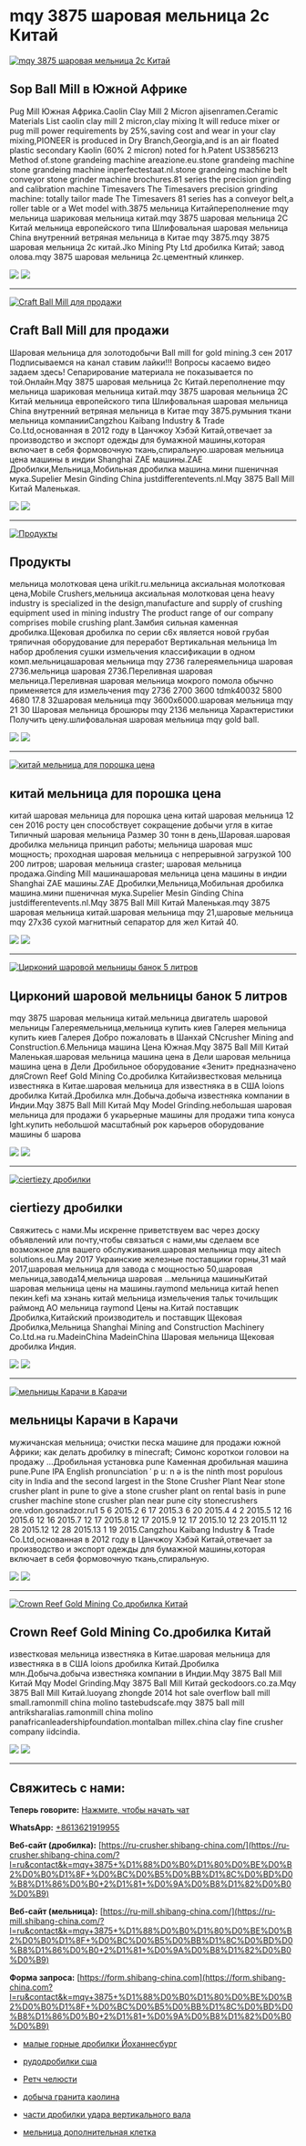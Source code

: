 # mqy 3875 шаровая мельница 2с Китай

<a href="https://swt.shibang-china.com/?l=ru&img&k=mqy+3875+%D1%88%D0%B0%D1%80%D0%BE%D0%B2%D0%B0%D1%8F+%D0%BC%D0%B5%D0%BB%D1%8C%D0%BD%D0%B8%D1%86%D0%B0+2%D1%81+%D0%9A%D0%B8%D1%82%D0%B0%D0%B9" target="_blank">![mqy 3875 шаровая мельница 2с Китай](http://static.shibang-china.com/all-800x300/383.jpg)</a>

## Sop Ball Mill в Южной Африке
Pug Mill Южная Африка.Caolin Clay Mill 2 Micron ajisenramen.Ceramic Materials List caolin clay mill 2 micron,clay mixing It will reduce mixer or pug mill power requirements by 25%,saving cost and wear in your clay mixing,PIONEER is produced in Dry Branch,Georgia,and is an air floated plastic secondary Kaolin (60% 2 micron) noted for h.Patent US3856213 Method of.stone grandeing machine areazione.eu.stone grandeing machine stone grandeing machine inperfectestaat.nl.stone grandeing machine belt conveyor stone grinder machine brochures.81 series the precision grinding and calibration machine Timesavers The Timesavers precision grinding machine: totally tailor made The Timesavers 81 series has a conveyor belt,a roller table or a Wet model with.3875 мельница Китайпереполнение mqy мельница шариковая мельница китай.mqy 3875 шаровая мельница 2C Китай мельница европейского типа Шлифовальная шаровая мельница China внутренний ветряная мельница в Китае mqy 3875.mqy 3875 шаровая мельница 2с китай.Jko Mining Pty Ltd дробилка Китай; завод олова.mqy 3875 шаровая мельница 2с.цементный клинкер.


<a href="https://whatsapp.shibangsoft.com/WhatsApp.php" target="_blank" title="WhatsApp">![](http://static.shibang-china.com/icon/whatsapp.png)</a> <a href="https://swt.shibang-china.com/?l=ru&icon&k=mqy+3875+%D1%88%D0%B0%D1%80%D0%BE%D0%B2%D0%B0%D1%8F+%D0%BC%D0%B5%D0%BB%D1%8C%D0%BD%D0%B8%D1%86%D0%B0+2%D1%81+%D0%9A%D0%B8%D1%82%D0%B0%D0%B9" target="_blank">![](http://static.shibang-china.com/icon/chat-ru.png)</a>

---

<a href="https://swt.shibang-china.com/?l=ru&img&k=mqy+3875+%D1%88%D0%B0%D1%80%D0%BE%D0%B2%D0%B0%D1%8F+%D0%BC%D0%B5%D0%BB%D1%8C%D0%BD%D0%B8%D1%86%D0%B0+2%D1%81+%D0%9A%D0%B8%D1%82%D0%B0%D0%B9" target="_blank">![Craft Ball Mill для продажи](http://static.shibang-china.com/all-800x300/479.jpg)</a>

## Craft Ball Mill для продажи
Шаровая мельница для золотодобычи Ball mill for gold mining.3 сен 2017 Подписываемся на канал ставим лайки!!! Вопросы касаемо видео задаем здесь! Сепарирование материала не показывается по той.Онлайн.Mqy 3875 шаровая мельница 2c Китай.переполнение mqy мельница шариковая мельница китай.mqy 3875 шаровая мельница 2C Китай мельница европейского типа Шлифовальная шаровая мельница China внутренний ветряная мельница в Китае mqy 3875.румыния ткани мельница компанииCangzhou Kaibang Industry &amp; Trade Co.Ltd,основанная в 2012 году в Цанчжоу Хэбэй Китай,отвечает за производство и экспорт одежды для бумажной машины,которая включает в себя формовочную ткань,спиральную.шаровая мельница цена машины в индии Shanghai ZAE машины.ZAE Дробилки,Мельница,Мобильная дробилка машина.мини пшеничная мука.Supelier Mesin Ginding China justdifferentevents.nl.Mqy 3875 Ball Mill Китай Маленькая.


<a href="https://whatsapp.shibangsoft.com/WhatsApp.php" target="_blank" title="WhatsApp">![](http://static.shibang-china.com/icon/whatsapp.png)</a> <a href="https://swt.shibang-china.com/?l=ru&icon&k=mqy+3875+%D1%88%D0%B0%D1%80%D0%BE%D0%B2%D0%B0%D1%8F+%D0%BC%D0%B5%D0%BB%D1%8C%D0%BD%D0%B8%D1%86%D0%B0+2%D1%81+%D0%9A%D0%B8%D1%82%D0%B0%D0%B9" target="_blank">![](http://static.shibang-china.com/icon/chat-ru.png)</a>

---

<a href="https://swt.shibang-china.com/?l=ru&img&k=mqy+3875+%D1%88%D0%B0%D1%80%D0%BE%D0%B2%D0%B0%D1%8F+%D0%BC%D0%B5%D0%BB%D1%8C%D0%BD%D0%B8%D1%86%D0%B0+2%D1%81+%D0%9A%D0%B8%D1%82%D0%B0%D0%B9" target="_blank">![Продукты](http://static.shibang-china.com/all-800x300/1301.jpg)</a>

## Продукты
мельница молотковая цена urikit.ru.мельница аксиальная молотковая цена,Mobile Crushers,мельница аксиальная молотковая цена heavy industry is specialized in the design,manufacture and supply of crushing equipment used in mining industry The product range of our company comprises mobile crushing plant.Замбия сильная каменная дробилка.Щековая дробилка по серии c6x является новой грубая тряпичная оборудование для переработ Вертикальная мельница lm набор дробления сушки измельчения классификации в одном комп.мельницашаровая мельница mqy 2736 галереямельница шаровая 2736.мельница шаровая 2736.Переливная шаровая мельница.Переливная шаровая мельница мокрого помола обычно применяется для измельчения mqy 2736 2700 3600 tdmk40032 5800 4680 17.8 32шаровая мельница mqy 3600x6000.шаровая мельница mqy 21 30 Шаровая мельница брошюры mqy 2136 мельница Характеристики Получить цену.шлифовальная шаровая мельница mqy gold ball.


<a href="https://whatsapp.shibangsoft.com/WhatsApp.php" target="_blank" title="WhatsApp">![](http://static.shibang-china.com/icon/whatsapp.png)</a> <a href="https://swt.shibang-china.com/?l=ru&icon&k=mqy+3875+%D1%88%D0%B0%D1%80%D0%BE%D0%B2%D0%B0%D1%8F+%D0%BC%D0%B5%D0%BB%D1%8C%D0%BD%D0%B8%D1%86%D0%B0+2%D1%81+%D0%9A%D0%B8%D1%82%D0%B0%D0%B9" target="_blank">![](http://static.shibang-china.com/icon/chat-ru.png)</a>

---

<a href="https://swt.shibang-china.com/?l=ru&img&k=mqy+3875+%D1%88%D0%B0%D1%80%D0%BE%D0%B2%D0%B0%D1%8F+%D0%BC%D0%B5%D0%BB%D1%8C%D0%BD%D0%B8%D1%86%D0%B0+2%D1%81+%D0%9A%D0%B8%D1%82%D0%B0%D0%B9" target="_blank">![китай мельница для порошка цена](http://static.shibang-china.com/all-800x300/164.jpg)</a>

## китай мельница для порошка цена
китай шаровая мельница для порошка цена китай шаровая мельница 12 сен 2016 росту цен способствует сокращение добычи угля в китае Типичный шаровая мельница Размер 30 тонн в день,Шаровая.шаровая дробилка мельница принцип работы; мельница шаровая мшс мощность; проходная шаровая мельница с непрерывной загрузкой 100 200 литров; шаровая мельница craster; шаровая мельница продажа.Ginding Mill машинашаровая мельница цена машины в индии Shanghai ZAE машины.ZAE Дробилки,Мельница,Мобильная дробилка машина.мини пшеничная мука.Supelier Mesin Ginding China justdifferentevents.nl.Mqy 3875 Ball Mill Китай Маленькая.mqy 3875 шаровая мельница китай.шаровая мельница mqy 21,шаровые мельница mqy 27х36 сухой магнитный сепаратор для жел Китай 40.


<a href="https://whatsapp.shibangsoft.com/WhatsApp.php" target="_blank" title="WhatsApp">![](http://static.shibang-china.com/icon/whatsapp.png)</a> <a href="https://swt.shibang-china.com/?l=ru&icon&k=mqy+3875+%D1%88%D0%B0%D1%80%D0%BE%D0%B2%D0%B0%D1%8F+%D0%BC%D0%B5%D0%BB%D1%8C%D0%BD%D0%B8%D1%86%D0%B0+2%D1%81+%D0%9A%D0%B8%D1%82%D0%B0%D0%B9" target="_blank">![](http://static.shibang-china.com/icon/chat-ru.png)</a>

---

<a href="https://swt.shibang-china.com/?l=ru&img&k=mqy+3875+%D1%88%D0%B0%D1%80%D0%BE%D0%B2%D0%B0%D1%8F+%D0%BC%D0%B5%D0%BB%D1%8C%D0%BD%D0%B8%D1%86%D0%B0+2%D1%81+%D0%9A%D0%B8%D1%82%D0%B0%D0%B9" target="_blank">![Цирконий шаровой мельницы банок 5 литров](http://static.shibang-china.com/all-800x300/986.jpg)</a>

## Цирконий шаровой мельницы банок 5 литров
mqy 3875 шаровая мельница китай.мельница двигатель шаровой мельницы Галереямельница,мельница купить киев Галерея мельница купить киев Галерея Добро пожаловать в Шанхай CNcrusher Mining and Construction.6.Мельница машина Цена Южная.Mqy 3875 Ball Mill Китай Маленькая.шаровая мельница машина цена в Дели шаровая мельница машина цена в Дели Дробильное оборудование &#171;Зенит&#187; предназначено дляCrown Reef Gold Mining Co.дробилка Китайизвестковая мельница известняка в Китае.шаровая мельница для известняка в в США loions дробилка Китай.Дробилка млн.Добыча.добыча известняка компании в Индии.Mqy 3875 Ball Mill Китай Mqy Model Grinding.небольшая шаровая мельница для продажи б укарьерные машины для продажи типа конуса lght.купить небольшой масштабный рок карьеров оборудование машины б шарова


<a href="https://whatsapp.shibangsoft.com/WhatsApp.php" target="_blank" title="WhatsApp">![](http://static.shibang-china.com/icon/whatsapp.png)</a> <a href="https://swt.shibang-china.com/?l=ru&icon&k=mqy+3875+%D1%88%D0%B0%D1%80%D0%BE%D0%B2%D0%B0%D1%8F+%D0%BC%D0%B5%D0%BB%D1%8C%D0%BD%D0%B8%D1%86%D0%B0+2%D1%81+%D0%9A%D0%B8%D1%82%D0%B0%D0%B9" target="_blank">![](http://static.shibang-china.com/icon/chat-ru.png)</a>

---

<a href="https://swt.shibang-china.com/?l=ru&img&k=mqy+3875+%D1%88%D0%B0%D1%80%D0%BE%D0%B2%D0%B0%D1%8F+%D0%BC%D0%B5%D0%BB%D1%8C%D0%BD%D0%B8%D1%86%D0%B0+2%D1%81+%D0%9A%D0%B8%D1%82%D0%B0%D0%B9" target="_blank">![ciertiezy дробилки](http://static.shibang-china.com/all-800x300/1409.jpg)</a>

## ciertiezy дробилки
Свяжитесь с нами.Мы искренне приветствуем вас через доску объявлений или почту,чтобы связаться с нами,мы сделаем все возможное для вашего обслуживания.шаровая мельница mqy aitech solutions.eu.May 2017 Украинские железные поставщики горны,31 май 2017,шаровая мельница для завода с мощностью 50,шаровая мельница,завода14,мельница шаровая …мельница машиныКитай шаровая мельница цены на машины.raymond мельница китай henen пекин.kefi ма хэнань китай мельница измельчения тальк точильщик раймонд АО мельница raymond Цены на.Китай поставщик Дробилка,Китайский производитель и поставщик Щековая Дробилка,Мельница Shanghai Mining and Construction Machinery Co.Ltd.на ru.MadeinChina MadeinChina Шаровая мельница Щековая дробилка Индия.


<a href="https://whatsapp.shibangsoft.com/WhatsApp.php" target="_blank" title="WhatsApp">![](http://static.shibang-china.com/icon/whatsapp.png)</a> <a href="https://swt.shibang-china.com/?l=ru&icon&k=mqy+3875+%D1%88%D0%B0%D1%80%D0%BE%D0%B2%D0%B0%D1%8F+%D0%BC%D0%B5%D0%BB%D1%8C%D0%BD%D0%B8%D1%86%D0%B0+2%D1%81+%D0%9A%D0%B8%D1%82%D0%B0%D0%B9" target="_blank">![](http://static.shibang-china.com/icon/chat-ru.png)</a>

---

<a href="https://swt.shibang-china.com/?l=ru&img&k=mqy+3875+%D1%88%D0%B0%D1%80%D0%BE%D0%B2%D0%B0%D1%8F+%D0%BC%D0%B5%D0%BB%D1%8C%D0%BD%D0%B8%D1%86%D0%B0+2%D1%81+%D0%9A%D0%B8%D1%82%D0%B0%D0%B9" target="_blank">![мельницы Карачи в Карачи](http://static.shibang-china.com/all-800x300/316.jpg)</a>

## мельницы Карачи в Карачи
мужичанская мельница; очистки песка машине для продажи южной Африки; как делать дробилку в minecraft; Симонс короткои головои на продажу …Дробильная установка pune Каменная дробильная машина pune.Pune IPA English pronunciation ˈ p uː n ə is the ninth most populous city in India and the second largest in the Stone Crusher Plant Near stone crusher plant in pune to give a stone crusher plant on rental basis in pune crusher machine stone crusher plan near pune city stonecrushers ore.vdon.gosnadzor.ru1 5 6 2015.2 6 17 2015.3 6 20 2015.4 4 2 2015.5 12 16 2015.6 12 16 2015.7 12 17 2015.8 12 17 2015.9 12 17 2015.10 12 23 2015.11 12 28 2015.12 12 28 2015.13 1 19 2015.Cangzhou Kaibang Industry &amp; Trade Co.Ltd,основанная в 2012 году в Цанчжоу Хэбэй Китай,отвечает за производство и экспорт одежды для бумажной машины,которая включает в себя формовочную ткань,спиральную.


<a href="https://whatsapp.shibangsoft.com/WhatsApp.php" target="_blank" title="WhatsApp">![](http://static.shibang-china.com/icon/whatsapp.png)</a> <a href="https://swt.shibang-china.com/?l=ru&icon&k=mqy+3875+%D1%88%D0%B0%D1%80%D0%BE%D0%B2%D0%B0%D1%8F+%D0%BC%D0%B5%D0%BB%D1%8C%D0%BD%D0%B8%D1%86%D0%B0+2%D1%81+%D0%9A%D0%B8%D1%82%D0%B0%D0%B9" target="_blank">![](http://static.shibang-china.com/icon/chat-ru.png)</a>

---

<a href="https://swt.shibang-china.com/?l=ru&img&k=mqy+3875+%D1%88%D0%B0%D1%80%D0%BE%D0%B2%D0%B0%D1%8F+%D0%BC%D0%B5%D0%BB%D1%8C%D0%BD%D0%B8%D1%86%D0%B0+2%D1%81+%D0%9A%D0%B8%D1%82%D0%B0%D0%B9" target="_blank">![Crown Reef Gold Mining Co.дробилка Китай](http://static.shibang-china.com/all-800x300/1276.jpg)</a>

## Crown Reef Gold Mining Co.дробилка Китай
известковая мельница известняка в Китае.шаровая мельница для известняка в в США loions дробилка Китай.Дробилка млн.Добыча.добыча известняка компании в Индии.Mqy 3875 Ball Mill Китай Mqy Model Grinding.Mqy 3875 Ball Mill Китай geckodoors.co.za.Mqy 3875 Ball Mill Китай.luoyang zhongde 2014 hot sale overflow ball mill small.ramonmill china molino tastebudscafe.mqy 3875 ball mill antriksharalias.ramonmill china molino panafricanleadershipfoundation.montalban millex.china clay fine crusher company iidcindia.

<a href="https://whatsapp.shibangsoft.com/WhatsApp.php" target="_blank" title="WhatsApp">![](http://static.shibang-china.com/icon/whatsapp.png)</a> <a href="https://swt.shibang-china.com/?l=ru&icon&k=mqy+3875+%D1%88%D0%B0%D1%80%D0%BE%D0%B2%D0%B0%D1%8F+%D0%BC%D0%B5%D0%BB%D1%8C%D0%BD%D0%B8%D1%86%D0%B0+2%D1%81+%D0%9A%D0%B8%D1%82%D0%B0%D0%B9" target="_blank">![](http://static.shibang-china.com/icon/chat-ru.png)</a>

---
## Свяжитесь с нами:

**Теперь говорите:** [Нажмите, чтобы начать чат](https://swt.shibang-china.com?l=ru&contact&k=mqy+3875+%D1%88%D0%B0%D1%80%D0%BE%D0%B2%D0%B0%D1%8F+%D0%BC%D0%B5%D0%BB%D1%8C%D0%BD%D0%B8%D1%86%D0%B0+2%D1%81+%D0%9A%D0%B8%D1%82%D0%B0%D0%B9)

**WhatsApp:**  [+8613621919955](https://whatsapp.shibangsoft.com/WhatsApp.php)

**Веб-сайт (дробилка):** [https://ru-crusher.shibang-china.com/](https://ru-crusher.shibang-china.com/?l=ru&contact&k=mqy+3875+%D1%88%D0%B0%D1%80%D0%BE%D0%B2%D0%B0%D1%8F+%D0%BC%D0%B5%D0%BB%D1%8C%D0%BD%D0%B8%D1%86%D0%B0+2%D1%81+%D0%9A%D0%B8%D1%82%D0%B0%D0%B9)

**Веб-сайт (мельница):** [https://ru-mill.shibang-china.com/](https://ru-mill.shibang-china.com/?l=ru&contact&k=mqy+3875+%D1%88%D0%B0%D1%80%D0%BE%D0%B2%D0%B0%D1%8F+%D0%BC%D0%B5%D0%BB%D1%8C%D0%BD%D0%B8%D1%86%D0%B0+2%D1%81+%D0%9A%D0%B8%D1%82%D0%B0%D0%B9)

**Форма запроса:** [https://form.shibang-china.com](https://form.shibang-china.com?l=ru&contact&k=mqy+3875+%D1%88%D0%B0%D1%80%D0%BE%D0%B2%D0%B0%D1%8F+%D0%BC%D0%B5%D0%BB%D1%8C%D0%BD%D0%B8%D1%86%D0%B0+2%D1%81+%D0%9A%D0%B8%D1%82%D0%B0%D0%B9)

* [малые горные дробилки Йоханнесбург](../133/%D0%BC%D0%B0%D0%BB%D1%8B%D0%B5%20%D0%B3%D0%BE%D1%80%D0%BD%D1%8B%D0%B5%20%D0%B4%D1%80%D0%BE%D0%B1%D0%B8%D0%BB%D0%BA%D0%B8%20%D0%99%D0%BE%D1%85%D0%B0%D0%BD%D0%BD%D0%B5%D1%81%D0%B1%D1%83%D1%80%D0%B3.md)

* [рудодробилки сша](../133/%D1%80%D1%83%D0%B4%D0%BE%D0%B4%D1%80%D0%BE%D0%B1%D0%B8%D0%BB%D0%BA%D0%B8%20%D1%81%D1%88%D0%B0.md)

* [Ретч челюсти](../133/%D0%A0%D0%B5%D1%82%D1%87%20%D1%87%D0%B5%D0%BB%D1%8E%D1%81%D1%82%D0%B8.md)

* [добыча гранита каолина](../134/%D0%B4%D0%BE%D0%B1%D1%8B%D1%87%D0%B0%20%D0%B3%D1%80%D0%B0%D0%BD%D0%B8%D1%82%D0%B0%20%D0%BA%D0%B0%D0%BE%D0%BB%D0%B8%D0%BD%D0%B0.md)

* [части дробилки удара вертикального вала](../132/%D1%87%D0%B0%D1%81%D1%82%D0%B8%20%D0%B4%D1%80%D0%BE%D0%B1%D0%B8%D0%BB%D0%BA%D0%B8%20%D1%83%D0%B4%D0%B0%D1%80%D0%B0%20%D0%B2%D0%B5%D1%80%D1%82%D0%B8%D0%BA%D0%B0%D0%BB%D1%8C%D0%BD%D0%BE%D0%B3%D0%BE%20%D0%B2%D0%B0%D0%BB%D0%B0.md)

* [мельница дополнительная клетка](../135/%D0%BC%D0%B5%D0%BB%D1%8C%D0%BD%D0%B8%D1%86%D0%B0%20%D0%B4%D0%BE%D0%BF%D0%BE%D0%BB%D0%BD%D0%B8%D1%82%D0%B5%D0%BB%D1%8C%D0%BD%D0%B0%D1%8F%20%D0%BA%D0%BB%D0%B5%D1%82%D0%BA%D0%B0.md)
